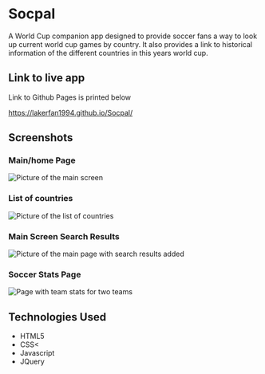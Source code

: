 <h1>Socpal</h1>

A World Cup companion app designed to provide soccer fans a way to look up current world cup games by country. It also provides a link to historical information of the different countries in this years world cup. 

<h2>Link to live app</h2>
Link to Github Pages is printed below

https://lakerfan1994.github.io/Socpal/


<h2>Screenshots</h2>


<h3>Main/home Page</h3>

![Picture of the main screen](http://i350.photobucket.com/albums/q416/lakerfan1994/New%20Main%20Page_zpshizxt4fv.png~original)



<h3>List of countries</h3>

![Picture of the list 
of countries](http://i350.photobucket.com/albums/q416/lakerfan1994/List%20of%20teams_zps3pmn6m7u.png~original)


<h3>Main Screen Search Results</h3>

![Picture of the main page with search results added](http://i350.photobucket.com/albums/q416/lakerfan1994/Search%20Results_zpsbbn040si.png~original)

<h3>Soccer Stats Page</h3>

![Page with team stats for two teams](http://i350.photobucket.com/albums/q416/lakerfan1994/Soccer%20Stats%20Page_zpsqdpezuxo.png~original)


<h2>Technologies Used</h2>

<ul>
	<li>HTML5</li>
	<li>CSS<</li>
	<li>Javascript</li>
	<li>JQuery</li>
</ul>





	